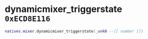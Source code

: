 # dynamicmixer_triggerstate `0xECD8E116`

```lua
natives.mixer.dynamicmixer_triggerstate(_unk0 --[[ number ]])
```